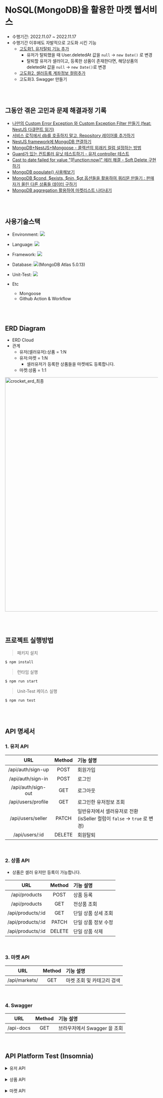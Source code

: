 # NoSQL(MongoDB)을 활용한 마켓 웹서비스

- 수행기간: 2022.11.07 ~ 2022.11.17
- 수행기간 이후에도 자발적으로 고도화 시킨 기능
  - [고도화1. 유저탈퇴 기능 추가 ](https://github.com/loveAlakazam/4_MarketService/issues/15)
    - 유저가 탈퇴했을 때 User.deletedAt 값을 `null` -> `new Date()` 로 변경
    - 탈퇴할 유저가 셀러이고, 등록한 상품이 존재한다면, 해당상품의 deletedAt 값을 `null` -> `new Date()`로 변경
  - [고도화2. 셀러등록 계좌정보 컬럼추가](https://github.com/loveAlakazam/4_MarketService/issues/11)
  - 고도화3. Swagger 만들기

<br><br>

## 그동안 겪은 고민과 문제 해결과정 기록

- [나만의 Custom Error Exception 와 Custom Exception Filter 만들기 (feat: NestJS 다큐먼트 읽기)](https://ek12mv2.tistory.com/331)
- [서비스 로직에서 db를 호출하지 말고, Repository 레이어를 추가하기 ](https://ek12mv2.tistory.com/339)
- [NestJS framework에 MongoDB 연결하기](https://ek12mv2.tistory.com/333)
- [MongoDB+NestJS+Mongoose - 콜렉션의 외래키 컬럼 설정하는 방법](https://ek12mv2.tistory.com/336)
- [Guard가 있는 컨트롤러 유닛 테스트하기 - 유저 controller 테스트](https://ek12mv2.tistory.com/343)
- [Cast to date failed for value "[Function:now]" 에러 해결 - Soft Delete 구현하기](https://ek12mv2.tistory.com/344)
- [MongoDB populate() 사용해보기](https://ek12mv2.tistory.com/345)
- [MongoDB $cond, $exists, $nin, $gt 옵션들을 활용하여 쿼리문 만들기 : 판매자가 올린 다른 상품들 데이터 구하기 ](https://ek12mv2.tistory.com/347)
- [MongoDB aggregation 활용하여 마켓리스트 나타내기](https://ek12mv2.tistory.com/348)

<br><br>

## 사용기술스택

- Environment: <img src="https://img.shields.io/badge/Node.js-339933?style=for-the-badge&logo=Node.js&logoColor=white">

- Language: <img src="https://img.shields.io/badge/TypeScript-3178C6?style=for-the-badge&logo=TypeScript&logoColor=white">
- Framework: <img src="https://img.shields.io/badge/NestJS-E0234E?style=for-the-badge&logo=NestJS&logoColor=white">
- Database: <img src="https://img.shields.io/badge/MongoDB-47A248?style=for-the-badge&logo=MongoDB&logoColor=white">(MongoDB Atlas 5.0.13)
- Unit-Test: <img src="https://img.shields.io/badge/Jest-C21325?style=for-the-badge&logo=Jest&logoColor=white">
- Etc
  - Mongoose
  - Github Action & Workflow

<br><br>

## ERD Diagram

- ERD Cloud
- 관계
  - 유저(셀러유저):상품 = 1:N
  - 유저:마켓 = 1:N
    - 셀러유저가 등록한 상품들을 마켓에도 등록합니다.
  - 마켓:상품 = 1:1

<img width="770" alt="crocket_erd_최종" src="https://user-images.githubusercontent.com/36457434/203004500-ad751ab1-a6bb-467a-91f8-4857e2e92fb0.png">

<br><br>

## 프로젝트 실행방법

> 패키지 설치

```bash
$ npm install
```

> 런타임 실행

```bash
$ npm run start
```

> Unit-Test 케이스 실행

```bash
$ npm run test
```

<br><br>

## API 명세서

### 1. 유저 API

|        URL         | Method | 기능 설명                                                                    |
| :----------------: | :----: | :--------------------------------------------------------------------------- |
| /api/auth/sign-up  |  POST  | 회원가입                                                                     |
| /api/auth/sign-in  |  POST  | 로그인                                                                       |
| /api/auth/sign-out |  GET   | 로그아웃                                                                     |
| /api/users/profile |  GET   | 로그인한 유저정보 조회                                                       |
| /api/users/seller  | PATCH  | 일반유저에서 셀러유저로 전환 <br>(isSeller 컬럼이 `false` -> `true` 로 변경) |
|   /api/users/:id   | DELETE | 회원탈퇴                                                                     |

<br>

### 2. 상품 API

- 상품은 셀러 유저만 등록이 가능합니다.

|        URL        | Method | 기능 설명           |
| :---------------: | :----: | :------------------ |
|   /api/products   |  POST  | 상품 등록           |
|   /api/products   |  GET   | 전상품 조회         |
| /api/products/:id |  GET   | 단일 상품 상세 조회 |
| /api/products/:id | PATCH  | 단일 상품 정보 수정 |
| /api/products/:id | DELETE | 단일 상품 삭제      |

<br>

### 3. 마켓 API

|      URL      | Method | 기능 설명                  |
| :-----------: | :----: | :------------------------- |
| /api/markets/ |  GET   | 마켓 조회 및 카테고리 검색 |

<br>

### 4. Swagger

|    URL    | Method | 기능 설명                    |
| :-------: | :----: | :--------------------------- |
| /api-docs |  GET   | 브라우저에서 Swagger 을 조회 |

<br>

## API Platform Test (Insomnia)

<details>
<summary>유저 API</summary>

### 1. 회원가입

> 회원가입을 한 유저의 등급은 '일반' 등급으로 초기화합니다.
>
> 회원가입 완료하면 바로 로그인이 진행되지 않습니다.
>
> 셀러회원은 셀러등록 api를 요청해야합니다.

- URL : `localhost:3000/api/auth/sign-up`

- Request

```json
{
  "email": "giseok6@bankb.io",
  "password": "bank2Brothers@",
  "name": "이기석",
  "phoneNumber": "010-1666-2222"
}
```

- Response: 201 Created

<br>

> 이미 가입한 회원의 이메일(`busybe_3@bankb.io`)로 회원가입할 때는 400 Bad Request 에러를 리턴합니다.

- Request

```json
{
  "email": "busybe_3@bankb.io",
  "password": "bank11Brothers@",
  "name": "비지비1-4",
  "phoneNumber": "010-1666-2222"
}
```

- Response : 400 Bad Request

```json
{
  "statusCode": 400,
  "timestamp": "2022-11-21T12:17:31.551Z",
  "path": "/api/auth/sign-up",
  "message": {
    "code": 400,
    "message": "이미 존재하는 사용자 입니다."
  }
}
```

<br><br>

### 2. 로그인

- URL: `localhost:3000/api/auth/sign-in`

- Request

```json
{
  "email": "giseok4@bankb.io",
  "password": "bank2Brothers@"
}
```

- Response: 201 Created

<br>

### 3. 회원탈퇴

- 로그인 이후에 회원탈퇴 요청을 할 수 있습니다.
- 탈퇴처리가 완료되면, 탈퇴요청한 유저정보를 리턴합니다.

> 3-1. 일반유저 탈퇴

- URL: `localhost:3000/api/users/`

- Response: 200 OK

```json
{
  "deletedAt": null,
  "_id": "6370d5b98c9fb143211cc2a6",
  "name": "이기석",
  "email": "giseok4@bankb.io",
  "password": "$2b$10$l2dqFeN8X50S36uZV8psYO.UhaF57hKzxP6mx9rC0E5lzj4lcSjia",
  "phoneNumber": "010-1666-2222",
  "isSeller": false,
  "sellerNickname": null,
  "createdAt": "2022-11-13T11:32:09.958Z",
  "__v": 0
}
```

<br>

> 이후 다시 로그인을 요청하면 로그인이 불가합니다.

- URL: `localhost:3000/api/auth/sign-in`

- Request

```json
{
  "email": "giseok4@bankb.io",
  "password": "bank2Brothers@"
}
```

- Response: 400 Bad Request

```json
{
  "statusCode": 400,
  "timestamp": "2022-11-19T19:07:38.577Z",
  "path": "/api/auth/sign-in",
  "message": {
    "statusCode": 400,
    "message": "유저가 존재하지 않습니다.",
    "error": "Bad Request"
  }
}
```

<br><br>

### 4-1. 셀러등록 (ver.1)

> 일반유저로 로그인 이후에 셀러등록을 요청합니다.

- URL : `localhost:3000/api/users/seller`

- Request

```json
{
  "sellerNickname": "셀러 비지비4"
}
```

- Response : 200 OK

<br>

> 셀러유저로 로그인 이후에 요청하면 403 에러가 나옵니다.
> 비회원으로 셀려등록 api를 요청하면 403 에러가 나옵니다.

- Response : 403 Forbidden

```json
{
  "statusCode": 403,
  "timestamp": "2022-11-12T15:10:35.744Z",
  "path": "/api/users/seller",
  "message": {
    "statusCode": 403,
    "message": "Forbidden resource",
    "error": "Forbidden"
  }
}
```

<br>

### 4-2. 셀러등록 (ver.2)

> 셀러닉네임(sellerNickname), 예금주명(accountName), 은행명(accountBank), 계좌번호(accountNumber) 모두 필수로 입력해야됩니다.

- Request

```json
{
  "sellerNickname": "기스깅깅깅",
  "accountName": "이기석",
  "accountBank": "토스뱅크",
  "accountNumber": "1234-5678-5432"
}
```

- Response : 200 OK

<br>

### 5. 로그아웃

> 현재 로그인된 세션을 제거합니다.

- URL: `http://localhost:3000/api/auth/sign-out`
- Response : 200 OK

</details>

<br>

<details>
<summary>상품 API</summary>

### 1-1. 상품등록 1

- URL : `http://localhost:3000/api/products`

- Request

```json
{
  "name": "상품등록테스트",
  "category": "식품",
  "price": 5500,
  "closeDate": "2022-12-15",
  "description": "상품등록 테스트데이터",
  "buyCountry": "대한민국"
}
```

- Response : 201 Created

```json
{
  "user": "637113524a01e69f6ddf2201",
  "name": "상품등록테스트",
  "buyCountry": "대한민국",
  "buyLocation": null,
  "category": "식품",
  "price": 5500,
  "description": "상품등록 테스트데이터",
  "closeDate": "2022-12-15T00:00:00.000Z",
  "createdAt": "2022-11-13T16:47:42.121Z",
  "deletedAt": null,
  "_id": "6371207d921da6e270b655e7",
  "__v": 0
}
```

<br>

### 1-2. 상품등록 2

- Request

```json
{
  "name": "초코칩 쿠키",
  "category": "식품",
  "price": 3500,
  "description": "상품등록 테스트데이터",
  "buyCountry": "대한민국",
  "buyLocation": "대구",
  "closeDate": "2022-12-31"
}
```

- Response : 201 Created

```json
{
  "user": "636b835c84d6972931416310",
  "name": "초코칩 쿠키",
  "buyCountry": "대한민국",
  "buyLocation": "대구",
  "category": "식품",
  "price": 3500,
  "description": "상품등록 테스트데이터",
  "closeDate": "2022-12-31T00:00:00.000Z",
  "createdAt": "2022-11-19T16:21:28.605Z",
  "deletedAt": null,
  "_id": "637902c3053344cbeff20f6a",
  "__v": 0
}
```

<br>

### 2. 상품수정

- URL : `localhost:3000/api/products/637113fe4a01e69f6ddf220a`

- Request

```json
{
  "buyCountry": "대한민국",
  "buyLocation": "대구",
  "name": "로제떡볶이",
  "description": "기스깅 테스트 상품수정 테스트",
  "closeDate": null
}
```

- Response : 200 OK

<br><br>

### 3. 상품삭제

- URL : `localhost:3000/api/products/6371207d921da6e270b655e7`

- Response : 200 OK

<br><br>

### 4-1. 상품 상세조회

- URL : `http://localhost:3000/api/products/63711974edd439858c0801c1`

- Response

  - 필드 설명
    - info: 조회하려는 상품 정보: 상품 id 가 `63711974edd439858c0801c1`인 상품 정보
    - seller: 현재 상품을 등록한 셀러정보
    - others: 셀러가 등록한 다른 상품정보

```json
{
  "info": {
    "_id": "63711974edd439858c0801c1",
    "name": "떡볶이",
    "buyCountry": "대한민국",
    "buyLocation": null,
    "category": "식품",
    "price": 3500,
    "description": "상품등록 테스트데이터",
    "closeDate": null,
    "createdAt": "2022-11-13T16:20:15.946Z"
  },
  "seller": {
    "_id": "637113524a01e69f6ddf2201",
    "name": "이기석",
    "email": "giseok6@bankb.io",
    "phoneNumber": "010-1666-2222",
    "isSeller": true,
    "sellerNickname": "셀러 이기석"
  },
  "others": [
    {
      "_id": "637113fe4a01e69f6ddf220a",
      "user": "637113524a01e69f6ddf2201",
      "name": "로제떡볶이",
      "buyCountry": "대한민국",
      "buyLocation": "대구",
      "category": "식품",
      "price": 3500,
      "description": "기스깅 테스트 상품수정 테스트",
      "closeDate": null,
      "createdAt": "2022-11-13T15:54:53.828Z",
      "deletedAt": null,
      "__v": 0
    }
  ]
}
```

<br>

### 4-2. 상품 상세정보 조회 (ver.2)

> 셀러 등록 고도화 이후 - 셀러의 정보(seller)에 셀러의 계좌정보(은행/예금주명/계좌번호) 도 추가
>
> > seller.accountName, seller.accountBank, seller.accountNumber 추가완료

- URL: `localhost:3000/api/products/637b7ee2be3f07450d7c752d`

- Response

```json
{
  "info": {
    "_id": "637b7ee2be3f07450d7c752d",
    "name": "마시멜로우 쿠키",
    "buyCountry": "대한민국",
    "buyLocation": "대구",
    "category": "식품",
    "price": 3500,
    "description": "상품등록 테스트데이터",
    "closeDate": "2022-12-31T00:00:00.000Z",
    "createdAt": "2022-11-21T13:35:18.270Z"
  },
  "seller": {
    "_id": "6370afcd636b64745342113c",
    "name": "이기석3",
    "email": "giseok3@bankb.io",
    "phoneNumber": "010-1666-2222",
    "isSeller": true,
    "sellerNickname": "기스깅깅깅",
    "accountName": "이기석",
    "accountBank": "토스뱅크",
    "accountNumber": "1234-5678-5432"
  },
  "others": [
    {
      "_id": "637b7ed4be3f07450d7c7528",
      "user": "6370afcd636b64745342113c",
      "name": "오레오 쿠키",
      "buyCountry": "대한민국",
      "buyLocation": "대구",
      "category": "식품",
      "price": 3500,
      "description": "상품등록 테스트데이터",
      "closeDate": "2022-12-31T00:00:00.000Z",
      "createdAt": "2022-11-21T13:35:18.270Z",
      "deletedAt": null,
      "__v": 0
    }
  ]
}
```

<br><br>

### 5. 전체 상품조회

- URL : `http://localhost:3000/api/products`

- Response

```json
[
  {
    "info": {
      "_id": "6370b031271d61db9e798969",
      "name": "black padding",
      "buyCountry": "이탈리아",
      "buyLocation": null,
      "category": "의류",
      "price": 155000,
      "description": "테스트데이터 저희 뱅크투브라더스가 입고 배틀했던 블랙패딩을 판매합니다!",
      "closeDate": "2022-12-01T00:00:00.000Z",
      "createdAt": "2022-11-13T08:52:01.003Z"
    },
    "seller": {
      "_id": "636b85f635551795415e29fc",
      "name": "제이락",
      "email": "jayrak@gmail.com",
      "phoneNumber": "010-1132-2222",
      "isSeller": true,
      "sellerNickname": null
    }
  },
  {
    "info": {
      "_id": "6370b1de385da56594cde414",
      "name": "black padding",
      "buyCountry": "이탈리아",
      "buyLocation": null,
      "category": "의류",
      "price": 155000,
      "description": "테스트데이터 저희 뱅크투브라더스가 입고 배틀했던 블랙패딩을 판매합니다!",
      "closeDate": "2022-12-01T00:00:00.000Z",
      "createdAt": "2022-11-13T08:59:10.813Z"
    },
    "seller": {
      "_id": "636b85f635551795415e29fc",
      "name": "제이락",
      "email": "jayrak@gmail.com",
      "phoneNumber": "010-1132-2222",
      "isSeller": true,
      "sellerNickname": null
    }
  },
  {
    "info": {
      "_id": "6370b3a6dfdde3be63cb2916",
      "name": "black padding",
      "buyCountry": "이탈리아",
      "buyLocation": null,
      "category": "의류",
      "price": 155000,
      "description": "테스트데이터 저희 뱅크투브라더스가 입고 배틀했던 블랙패딩을 판매합니다!",
      "closeDate": "2022-12-11T00:00:00.000Z",
      "createdAt": "2022-11-13T09:06:46.932Z"
    },
    "seller": {
      "_id": "636b835c84d6972931416310",
      "name": "기스깅",
      "email": "hello2@gmail.com",
      "phoneNumber": "010-1111-2222",
      "isSeller": true,
      "sellerNickname": null
    }
  },
  {
    "info": {
      "_id": "6370b3b8dfdde3be63cb291b",
      "name": "black padding",
      "buyCountry": "이탈리아",
      "buyLocation": null,
      "category": "의류",
      "price": 155000,
      "description": "테스트데이터 저희 뱅크투브라더스가 입고 배틀했던 블랙패딩을 판매합니다!",
      "closeDate": "2022-12-31T00:00:00.000Z",
      "createdAt": "2022-11-13T09:07:04.777Z"
    },
    "seller": {
      "_id": "636b835c84d6972931416310",
      "name": "기스깅",
      "email": "hello2@gmail.com",
      "phoneNumber": "010-1111-2222",
      "isSeller": true,
      "sellerNickname": null
    }
  },
  {
    "info": {
      "_id": "6370b3f0dfdde3be63cb2921",
      "name": "black padding",
      "buyCountry": "대한민국",
      "buyLocation": "서울",
      "category": "의류",
      "price": 75000,
      "description": "셀러 상품수정 테스트",
      "closeDate": null,
      "createdAt": "2022-11-13T09:08:00.918Z"
    },
    "seller": {
      "_id": "636b85f635551795415e29fc",
      "name": "제이락",
      "email": "jayrak@gmail.com",
      "phoneNumber": "010-1132-2222",
      "isSeller": true,
      "sellerNickname": null
    }
  },
  {
    "info": {
      "_id": "6370cc9c14c18963012915c4",
      "name": "무지개 스웨터",
      "buyCountry": "지역상관없음",
      "buyLocation": null,
      "category": "의류",
      "price": 15000,
      "description": "테스트데이터",
      "closeDate": null,
      "createdAt": "2022-11-13T10:53:16.704Z"
    },
    "seller": {
      "_id": "636b85f635551795415e29fc",
      "name": "제이락",
      "email": "jayrak@gmail.com",
      "phoneNumber": "010-1132-2222",
      "isSeller": true,
      "sellerNickname": null
    }
  },
  {
    "info": {
      "_id": "6370cfca01bc3ccc74f12d24",
      "name": "상품등록테스트",
      "buyCountry": "대한민국",
      "buyLocation": null,
      "category": "식품",
      "price": 5500,
      "description": "상품등록 테스트데이터",
      "closeDate": "2022-12-15T00:00:00.000Z",
      "createdAt": "2022-11-13T11:06:50.129Z"
    },
    "seller": {
      "_id": "636b8e4e22a0a3e2c177cb16",
      "name": "비지비2",
      "email": "busybe2@gmail.com",
      "phoneNumber": "010-1133-2222",
      "isSeller": true,
      "sellerNickname": null
    }
  },
  {
    "info": {
      "_id": "6371100a3446abd106429328",
      "name": "무지개 스웨터",
      "buyCountry": "지역상관없음",
      "buyLocation": null,
      "category": "의류",
      "price": 15000,
      "description": "테스트데이터",
      "closeDate": null,
      "createdAt": "2022-11-13T15:40:48.903Z"
    },
    "seller": {
      "_id": "6370d8757e885a82cf8df8d0",
      "name": "비지비1-2",
      "email": "busybe_2@bankb.io",
      "phoneNumber": "010-1666-2222",
      "isSeller": true,
      "sellerNickname": "셀러_비지비1"
    }
  },
  {
    "info": {
      "_id": "637113fe4a01e69f6ddf220a",
      "name": "로제떡볶이",
      "buyCountry": "대한민국",
      "buyLocation": "대구",
      "category": "식품",
      "price": 3500,
      "description": "기스깅 테스트 상품수정 테스트",
      "closeDate": null,
      "createdAt": "2022-11-13T15:54:53.828Z"
    },
    "seller": {
      "_id": "637113524a01e69f6ddf2201",
      "name": "이기석",
      "email": "giseok6@bankb.io",
      "phoneNumber": "010-1666-2222",
      "isSeller": true,
      "sellerNickname": "셀러 이기석"
    }
  },
  {
    "info": {
      "_id": "63711974edd439858c0801c1",
      "name": "떡볶이",
      "buyCountry": "대한민국",
      "buyLocation": null,
      "category": "식품",
      "price": 3500,
      "description": "상품등록 테스트데이터",
      "closeDate": null,
      "createdAt": "2022-11-13T16:20:15.946Z"
    },
    "seller": {
      "_id": "637113524a01e69f6ddf2201",
      "name": "이기석",
      "email": "giseok6@bankb.io",
      "phoneNumber": "010-1666-2222",
      "isSeller": true,
      "sellerNickname": "셀러 이기석"
    }
  }
]
```

</details>

<br>

<details>
<summary>마켓 API</summary>

### 1. 마켓조회

- URL : `http://localhost:3000/api/markets?page=1&name=black`

- Response

```json
[
  {
    "_id": "6370b3f0dfdde3be63cb2923",
    "seller": [
      {
        "_id": "636b85f635551795415e29fc",
        "name": "제이락"
      }
    ],
    "product": [
      {
        "_id": "6370b3f0dfdde3be63cb2921",
        "user": "636b85f635551795415e29fc",
        "name": "black padding",
        "buyCountry": "대한민국",
        "category": "의류",
        "price": 75000,
        "description": "셀러 상품수정 테스트",
        "closeDate": null,
        "createdAt": "2022-11-13T09:08:00.918Z",
        "__v": 0,
        "buyLocation": "서울"
      }
    ]
  },
  {
    "_id": "6370b1f5385da56594cde416",
    "seller": [
      {
        "_id": "636b85f635551795415e29fc",
        "name": "제이락"
      }
    ],
    "product": [
      {
        "_id": "6370b1de385da56594cde414",
        "user": "636b85f635551795415e29fc",
        "name": "black padding",
        "buyCountry": "이탈리아",
        "category": "의류",
        "price": 155000,
        "description": "테스트데이터 저희 뱅크투브라더스가 입고 배틀했던 블랙패딩을 판매합니다!",
        "closeDate": "2022-12-01T00:00:00.000Z",
        "createdAt": "2022-11-13T08:59:10.813Z",
        "__v": 0
      }
    ]
  }
]
```

<br>

</details>
